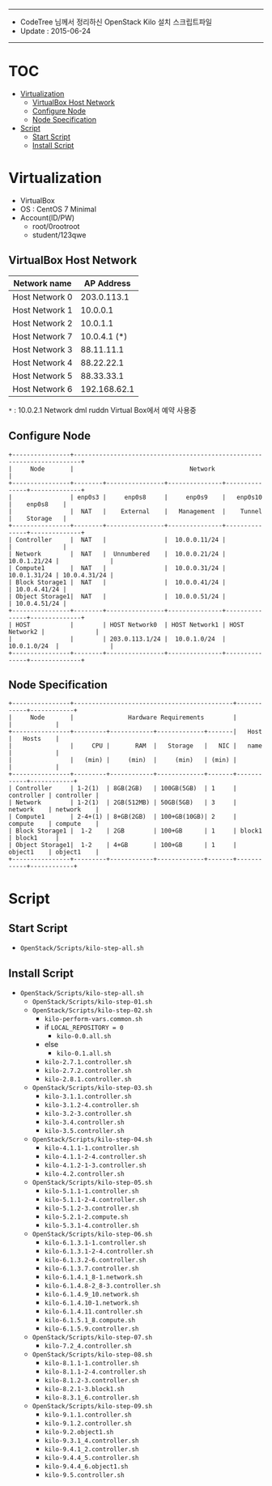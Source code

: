 *******************************************************

* CodeTree 님께서 정리하신 OpenStack Kilo 설치 스크립트파일
* Update : 2015-06-24

*******************************************************

# TOC

* [Virtualization](#virtualization)
    * [VirtualBox Host Network](#virtualBox-host-network)
    * [Configure Node](#configure-node)
    * [Node Specification](#node-specification)
* [Script](#script)
    * [Start Script](#start-script)
    * [Install Script](#install-script)


# Virtualization

* VirtualBox
* OS : CentOS 7 Minimal
* Account(ID/PW)
    - root/0rootroot
    - student/123qwe

## VirtualBox Host Network

| Network name   | AP Address   |
| -------------- | ------------ |
| Host Network 0 | 203.0.113.1  |
| Host Network 1 | 10.0.0.1     |
| Host Network 2 | 10.0.1.1     |
| Host Network 7 | 10.0.4.1 (*) |
| Host Network 3 | 88.11.11.1   |
| Host Network 4 | 88.22.22.1   |
| Host Network 5 | 88.33.33.1   |
| Host Network 6 | 192.168.62.1 |

`*` : 10.0.2.1 Network dml ruddn  Virtual Box에서 예약 사용중

## Configure Node

```
+----------------+------------------------------------------------------------------------+
|     Node       |                                Network                                 |  
+----------------+--------+----------------+---------------+---------------+--------------+
|                | enp0s3 |     enp0s8     |     enp0s9    |   enp0s10     |    enp0s8    | 
|                |  NAT   |    External    |   Management  |    Tunnel     |    Storage   |
+----------------+--------+----------------+---------------+---------------+--------------+
| Controller     |  NAT   |                |  10.0.0.11/24 |               |              |
| Network        |  NAT   |  Unnumbered    |  10.0.0.21/24 |  10.0.1.21/24 |              | 
| Compute1       |  NAT   |                |  10.0.0.31/24 |  10.0.1.31/24 | 10.0.4.31/24 |
| Block Storage1 |  NAT   |                |  10.0.0.41/24 |               | 10.0.4.41/24 |
| Object Storage1|  NAT   |                |  10.0.0.51/24 |               | 10.0.4.51/24 |
+----------------+--------+----------------+---------------+---------------+--------------+
| HOST           |        | HOST Network0  | HOST Network1 | HOST Network2 |              |
|                |        | 203.0.113.1/24 |  10.0.1.0/24  |  10.0.1.0/24  |              |
+----------------+--------+----------------+---------------+---------------+--------------+
```

## Node Specification

```
+----------------+--------------------------------------------+------------+------------+
|     Node       |               Hardware Requirements        |            |            |
+----------------+---------+------------+-------------+-------|   Host     |   Hosts    |
|                |     CPU |       RAM  |   Storage   |   NIC |   name     |            |
|                |   (min) |     (min)  |     (min)   | (min) |            |            |    
+----------------+---------+------------+-------------+-------+------------+------------+
| Controller     | 1-2(1)  | 8GB(2GB)   | 100GB(5GB)  | 1     | controller | controller |
| Network        | 1-2(1)  | 2GB(512MB) | 50GB(5GB)   | 3     | network    | network    |  
| Compute1       | 2-4+(1) | 8+GB(2GB)  | 100+GB(10GB)| 2     | compute    | compute    | 
| Block Storage1 |  1-2    | 2GB        | 100+GB      | 1     | block1     | block1     |
| Object Storage1|  1-2    | 4+GB       | 100+GB      | 1     | object1    | object1    |
+----------------+---------+------------+-------------+-------+------------+------------+
```

# Script

## Start Script 

* `OpenStack/Scripts/kilo-step-all.sh`

## Install Script

* `OpenStack/Scripts/kilo-step-all.sh`
    - `OpenStack/Scripts/kilo-step-01.sh`
    - `OpenStack/Scripts/kilo-step-02.sh`
        + `kilo-perform-vars.common.sh`
        + if `LOCAL_REPOSITORY = 0`
            - `kilo-0.0.all.sh`
        + else 
            - `kilo-0.1.all.sh`
        + `kilo-2.7.1.controller.sh`
        + `kilo-2.7.2.controller.sh`
        + `kilo-2.8.1.controller.sh`
    - `OpenStack/Scripts/kilo-step-03.sh`
        + `kilo-3.1.1.controller.sh`
        + `kilo-3.1.2-4.controller.sh`
        + `kilo-3.2-3.controller.sh`
        + `kilo-3.4.controller.sh`
        + `kilo-3.5.controller.sh`
    - `OpenStack/Scripts/kilo-step-04.sh`
        + `kilo-4.1.1-1.controller.sh`
        + `kilo-4.1.1-2-4.controller.sh`
        + `kilo-4.1.2-1-3.controller.sh`
        + `kilo-4.2.controller.sh`
    - `OpenStack/Scripts/kilo-step-05.sh`
        + `kilo-5.1.1-1.controller.sh`
        + `kilo-5.1.1-2-4.controller.sh`
        + `kilo-5.1.2-3.controller.sh`
        + `kilo-5.2.1-2.compute.sh`
        + `kilo-5.3.1-4.controller.sh`
    - `OpenStack/Scripts/kilo-step-06.sh`
        + `kilo-6.1.3.1-1.controller.sh`
        + `kilo-6.1.3.1-2-4.controller.sh`
        + `kilo-6.1.3.2-6.controller.sh`
        + `kilo-6.1.3.7.controller.sh`
        + `kilo-6.1.4.1_8-1.network.sh`
        + `kilo-6.1.4.8-2_8-3.controller.sh`
        + `kilo-6.1.4.9_10.network.sh`
        + `kilo-6.1.4.10-1.network.sh`
        + `kilo-6.1.4.11.controller.sh`
        + `kilo-6.1.5.1_8.compute.sh`
        + `kilo-6.1.5.9.controller.sh`
    - `OpenStack/Scripts/kilo-step-07.sh`
        + `kilo-7.2_4.controller.sh`
    - `OpenStack/Scripts/kilo-step-08.sh`
        + `kilo-8.1.1-1.controller.sh`
        + `kilo-8.1.1-2-4.controller.sh`
        + `kilo-8.1.2-3.controller.sh`
        + `kilo-8.2.1-3.block1.sh`
        + `kilo-8.3.1_6.controller.sh`
    - `OpenStack/Scripts/kilo-step-09.sh`
        + `kilo-9.1.1.controller.sh`
        + `kilo-9.1.2.controller.sh`
        + `kilo-9.2.object1.sh`
        + `kilo-9.3.1_4.controller.sh`
        + `kilo-9.4.1_2.controller.sh`
        + `kilo-9.4.4_5.controller.sh`
        + `kilo-9.4.4_6.object1.sh`
        + `kilo-9.5.controller.sh`

